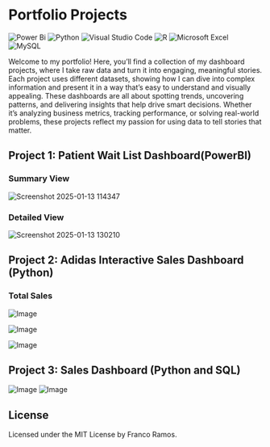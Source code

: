 # Portfolio Projects
![Power Bi](https://img.shields.io/badge/power_bi-F2C811?style=for-the-badge&logo=powerbi&logoColor=black)
![Python](https://img.shields.io/badge/python-3670A0?style=for-the-badge&logo=python&logoColor=ffdd54)
![Visual Studio Code](https://img.shields.io/badge/Visual%20Studio%20Code-0078d7.svg?style=for-the-badge&logo=visual-studio-code&logoColor=white)
![R](https://img.shields.io/badge/r-%23276DC3.svg?style=for-the-badge&logo=r&logoColor=white)
![Microsoft Excel](https://img.shields.io/badge/Microsoft_Excel-217346?style=for-the-badge&logo=microsoft-excel&logoColor=white)
![MySQL](https://img.shields.io/badge/mysql-4479A1.svg?style=for-the-badge&logo=mysql&logoColor=white)


Welcome to my portfolio! Here, you’ll find a collection of my dashboard projects, where I take raw data and turn it into engaging, meaningful stories. Each project uses different datasets, showing how I can dive into complex information and present it in a way that’s easy to understand and visually appealing. These dashboards are all about spotting trends, uncovering patterns, and delivering insights that help drive smart decisions. Whether it’s analyzing business metrics, tracking performance, or solving real-world problems, these projects reflect my passion for using data to tell stories that matter.

## Project 1: Patient Wait List Dashboard(PowerBI)

### Summary View
![Screenshot 2025-01-13 114347](https://github.com/user-attachments/assets/5d1f2cdc-6812-43a1-bd3e-eacecc63b2e6)

### Detailed View 
![Screenshot 2025-01-13 130210](https://github.com/user-attachments/assets/3ccb04e1-3a2c-4db4-846e-da5233d2ebbe)


## Project 2: Adidas Interactive Sales Dashboard (Python)

### Total Sales
![Image](https://github.com/user-attachments/assets/36d12bc8-e674-4ca7-972f-d1bbf1e36991)

![Image](https://github.com/user-attachments/assets/57c3d730-1da3-4b4f-b73b-c1d80519e6cb)

![Image](https://github.com/user-attachments/assets/e7aa4dce-3aca-4b07-9547-90f01610a284)


## Project 3: Sales Dashboard (Python and SQL)

![Image](https://github.com/user-attachments/assets/06845a41-ac33-4474-b05c-f3adb708ea72)
![Image](https://github.com/user-attachments/assets/163a20a1-83f5-4ad5-be44-8d18d601dafb)
## License

Licensed under the MIT License by Franco Ramos.
